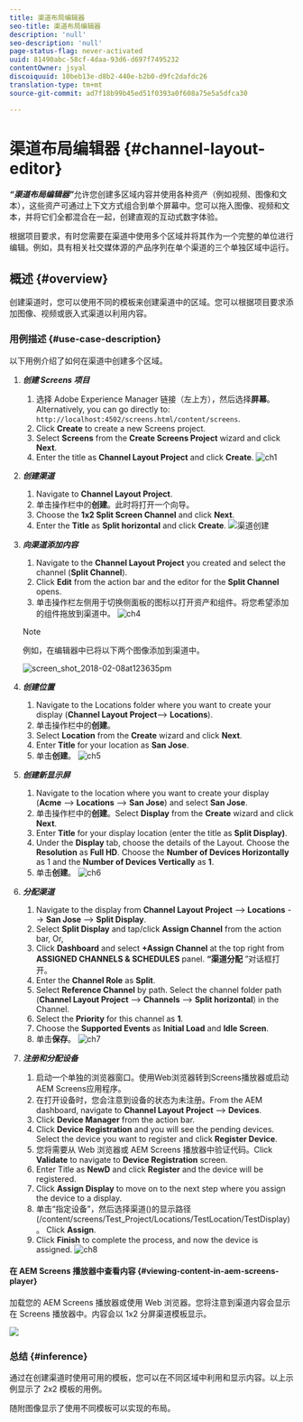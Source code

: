 ```yaml
---
title: 渠道布局编辑器
seo-title: 渠道布局编辑器
description: 'null'
seo-description: 'null'
page-status-flag: never-activated
uuid: 81490abc-58cf-4daa-93d6-d697f7495232
contentOwner: jsyal
discoiquuid: 10beb13e-d8b2-440e-b2b0-d9fc2dafdc26
translation-type: tm+mt
source-git-commit: ad7f18b99b45ed51f0393a0f608a75e5a5dfca30

---
```



# 渠道布局编辑器 {#channel-layout-editor}

***“渠道布局编辑器”***&#x200B;允许您创建多区域内容并使用各种资产（例如视频、图像和文本），这些资产可通过上下文方式组合到单个屏幕中。您可以拖入图像、视频和文本，并将它们全都混合在一起，创建直观的互动式数字体验。

根据项目要求，有时您需要在渠道中使用多个区域并将其作为一个完整的单位进行编辑。例如，具有相关社交媒体源的产品序列在单个渠道的三个单独区域中运行。

## 概述 {#overview}

创建渠道时，您可以使用不同的模板来创建渠道中的区域。您可以根据项目要求添加图像、视频或嵌入式渠道以利用内容。

### 用例描述 {#use-case-description}

以下用例介绍了如何在渠道中创建多个区域。

1. ***创建 Screens 项目***

   1. 选择 Adobe Experience Manager 链接（左上方），然后选择&#x200B;**屏幕**。Alternatively, you can ﻿go directly to: `http://localhost:4502/screens.html/content/screens`.
   1. Click **Create** to create a new Screens project.
   1. Select **Screens** from the **Create Screens Project** wizard and click **Next**.
   1. Enter the title as **Channel Layout Project** and click **Create**.
   ![ch1](assets/ch1.gif)

1. ***创建渠道***

   1. Navigate to **Channel Layout Project**.
   1. 单击操作栏中的&#x200B;**创建**。此时将打开一个向导。
   1. Choose the **1x2 Split Screen Channel** and click **Next**.
   1. Enter the **Title** as **Split horizontal** and click **Create**.
   ![渠道创建](assets/channelcreation.gif)

1. ***向渠道添加内容***

   1. Navigate to the **Channel Layout Project** you created and select the channel (**Split Channel**).
   1. Click **Edit** from the action bar and the editor for the **Split Channel** opens.
   1. 单击操作栏左侧用于切换侧面板的图标以打开资产和组件。将您希望添加的组件拖放到渠道中。
   ![ch4](assets/ch4.gif)

   >[!NOTE]
   >
   >例如，在编辑器中已将以下两个图像添加到渠道中。

   ![screen_shot_2018-02-08at123635pm](assets/screen_shot_2018-02-08at123635pm.png)

1. ***创建位置***

   1. Navigate to the Locations folder where you want to create your display (**Channel Layout Project**--&gt; **Locations**).
   1. 单击操作栏中的&#x200B;**创建**。
   1. Select **Location** from the **Create** wizard and click **Next**.
   1. Enter **Title** for your location as **San Jose**.
   1. 单击&#x200B;**创建**。
   ![ch5](assets/ch5.gif)

1. ***创建新显示屏***

   1. Navigate to the location where you want to create your display (**Acme** --&gt; **Locations** --&gt; **San Jose**) and select **San Jose**.
   1. 单击操作栏中的&#x200B;**创建**。Select **Display** from the **Create** wizard and click **Next**.
   1. Enter **Title** for your display location (enter the title as **Split Display)**.
   1. Under the **Display** tab, choose the details of the Layout. Choose the **Resolution** as **Full HD**. Choose the **Number of Devices Horizontally** as 1 and the **Number of Devices Vertically** as **1**.
   1. 单击&#x200B;**创建**。
   ![ch6](assets/ch6.gif)

1. ***分配渠道***

   1. Navigate to the display from **Channel Layout Project** --&gt; **Locations** --&gt; **San Jose** --&gt; **Split Display**.
   1. Select **Split Display** and tap/click **Assign Channel** from the action bar, Or,
   1. Click **Dashboard** and select **+Assign Channel** at the top right from **ASSIGNED CHANNELS &amp; SCHEDULES** panel. **“渠道分配** ”对话框打开。
   1. Enter the **Channel Role** as **Split**.
   1. Select **Reference Channel** by path. Select the channel folder path (**Channel Layout Project** --&gt; **Channels** --&gt; **Split horizontal**) in the Channel.
   1. Select the **Priority** for this channel as **1**.
   1. Choose the **Supported Events** as **Initial Load** and **Idle Screen**.
   1. 单击&#x200B;**保存**。
   ![ch7](assets/ch7.gif)

1. ***注册和分配设备***

   1. 启动一个单独的浏览器窗口。使用Web浏览器转到Screens播放器或启动AEM Screens应用程序。
   1. 在打开设备时，您会注意到设备的状态为未注册。From the AEM dashboard, navigate to **Channel Layout Project** --&gt; **Devices**.
   1. Click **Device Manager** from the action bar.
   1. Click **Device Registration** and you will see the pending devices. Select the device you want to register and click **Register Device**.
   1. 您将需要从 Web 浏览器或 AEM Screens 播放器中验证代码。Click **Validate** to navigate to **Device Registration** screen.
   1. Enter Title as **NewD** and click **Register** and the device will be registered.
   1. Click **Assign Display** to move on to the next step where you assign the device to a display.
   1. 单击“指定设备”，然后选择渠道()的显示路径(/content/screens/Test_Project/Locations/TestLocation/TestDisplay)。 Click **Assign**.
   1. Click **Finish** to complete the process, and now the device is assigned.
   ![ch8](assets/ch8.gif)

#### 在 AEM Screens 播放器中查看内容 {#viewing-content-in-aem-screens-player}

加载您的 AEM Screens 播放器或使用 Web 浏览器。您将注意到渠道内容会显示在 Screens 播放器中。内容会以 1x2 分屏渠道模板显示。

![](do-not-localize/screen_shot_2018-02-08at123648pm.png)

### 总结 {#inference}

通过在创建渠道时使用可用的模板，您可以在不同区域中利用和显示内容。以上示例显示了 2x2 模板的用例。

随附图像显示了使用不同模板可以实现的布局。
